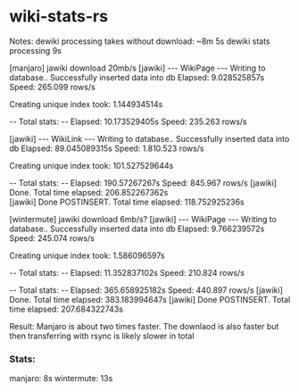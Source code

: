 # wiki-stats-rs

Notes:
dewiki processing takes without download: ~8m 5s
dewiki stats processing 9s

[manjaro] jawiki download 20mb/s
[jawiki] --- WikiPage ---                                                                                                                                                                                                          Writing to database..                                                                                                                                                                                                              Successfully inserted data into db
Elapsed: 9.028525857s 
Speed: 265.099 rows/s

Creating unique index took: 1.144934514s

-- Total stats: --
Elapsed: 10.173529405s 
Speed: 235.263 rows/s

[jawiki] --- WikiLink ---                                                                                                                                                                                                          Writing to database..                                                                                                                                                                                                              Successfully inserted data into db
Elapsed: 89.045089315s 
Speed: 1.810.523 rows/s

Creating unique index took: 101.527529644s

-- Total stats: --
Elapsed: 190.57267267s 
Speed: 845.967 rows/s
[jawiki] Done. Total time elapsed: 206.852267362s                                                                                                                                                                                  
[jawiki] Done POSTINSERT. Total time elapsed: 118.752925236s




[wintermute] jawiki download 6mb/s? 
[jawiki] --- WikiPage ---                                                                                                                                                                      Writing to database..                                                                                                                                                                          Successfully inserted data into db
Elapsed: 9.766239572s 
Speed: 245.074 rows/s

Creating unique index took: 1.586096597s

-- Total stats: --
Elapsed: 11.352837102s 
Speed: 210.824 rows/s

-- Total stats: --
Elapsed: 365.658925182s 
Speed: 440.897 rows/s
[jawiki] Done. Total time elapsed: 383.183994647s 
[jawiki] Done POSTINSERT. Total time elapsed: 207.684322743s

Result: Manjaro is about two times faster. 
The downlaod is also faster but then transferring with rsync is likely slower in total

### Stats: 
manjaro: 8s
wintermute: 13s
